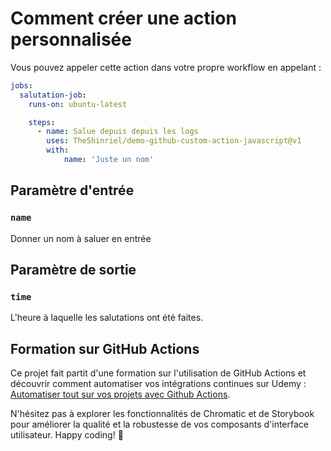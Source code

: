 # Comment créer une action personnalisée

Vous pouvez appeler cette action dans votre propre workflow en appelant :

```yaml
jobs:
  salutation-job:
    runs-on: ubuntu-latest

    steps:
      - name: Salue depuis depuis les logs
        uses: TheShinriel/demo-github-custom-action-javascript@v1
        with:
            name: 'Juste un nom'
```

## Paramètre d'entrée

### `name`

Donner un nom à saluer en entrée

## Paramètre de sortie

### `time`

L'heure à laquelle les salutations ont été faites.

## Formation sur GitHub Actions

Ce projet fait partit d'une formation sur l'utilisation de GitHub Actions et découvrir comment automatiser vos intégrations continues sur Udemy : [Automatiser tout sur vos projets avec Github Actions](https://www.udemy.com/course/draft/5479362/?referralCode=268A353A1CAE10611EBD).

N'hésitez pas à explorer les fonctionnalités de Chromatic et de Storybook pour améliorer la qualité et la robustesse de vos composants d'interface utilisateur. Happy coding! 🚀